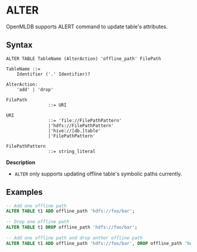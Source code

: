 # ALTER

OpenMLDB supports ALERT command to update table's attributes.

## Syntax

```
ALTER TABLE TableName (AlterAction) 'offline_path' FilePath

TableName ::=
    Identifier ('.' Identifier)?

AlterAction:
    'add' | 'drop'

FilePath 
				::= URI

URI
				::= 'file://FilePathPattern'
				|'hdfs://FilePathPattern'
				|'hive://[db.]table'
				|'FilePathPattern'

FilePathPattern
				::= string_literal                              
```

**Description**

- `ALTER` only supports updating offline table's symbolic paths currently.

## Examples

```SQL
-- Add one offline path
ALTER TABLE t1 ADD offline_path 'hdfs://foo/bar';

-- Drop one offline path
ALTER TABLE t1 DROP offline_path 'hdfs://foo/bar';

-- Add one offline path and drop anthor offline path
ALTER TABLE t1 ADD offline_path 'hdfs://foo/bar', DROP offline_path 'hdfs://foo/bar2';
```
